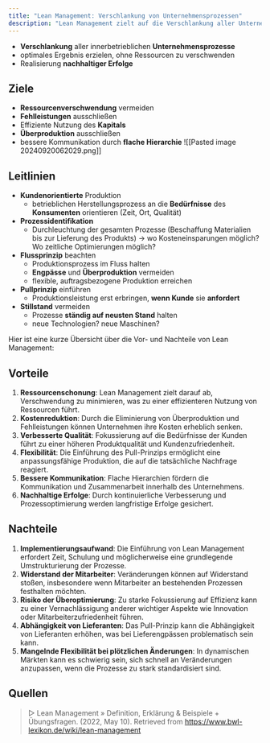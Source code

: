 ```yaml
---
title: "Lean Management: Verschlankung von Unternehmensprozessen"
description: "Lean Management zielt auf die Verschlankung aller Unternehmensprozesse ab, um optimale Ergebnisse ohne Ressourcenverschwendung zu erzielen. Es fördert Kundenorientierung, Prozessidentifikation und das Pull-Prinzip für nachhaltige Erfolge."
---
```


- **Verschlankung** aller innerbetrieblichen **Unternehmensprozesse**
- optimales Ergebnis erzielen, ohne Ressourcen zu verschwenden
- Realisierung **nachhaltiger Erfolge**

## Ziele
- **Ressourcenverschwendung** vermeiden
- **Fehlleistungen** ausschließen
- Effiziente Nutzung des **Kapitals**
- **Überproduktion** ausschließen
- bessere Kommunikation durch **flache Hierarchie**
![[Pasted image 20240920062029.png]]

## Leitlinien
- **Kundenorientierte** Produktion
	- betrieblichen Herstellungsprozess an die **Bedürfnisse** des **Konsumenten** orientieren (Zeit, Ort, Qualität)
- **Prozessidentifikation**
	- Durchleuchtung der gesamten Prozesse (Beschaffung Materialien bis zur Lieferung des Produkts) -> wo Kosteneinsparungen möglich? Wo zeitliche Optimierungen möglich?
- **Flussprinzip** beachten
	- Produktionsprozess im Fluss halten
	- **Engpässe** und **Überproduktion** vermeiden
	- flexible, auftragsbezogene Produktion erreichen
- **Pullprinzip** einführen
	- Produktionsleistung erst erbringen, **wenn Kunde** sie **anfordert**
- **Stillstand** vermeiden
	- Prozesse **ständig auf neusten Stand** halten
	- neue Technologien? neue Maschinen?

Hier ist eine kurze Übersicht über die Vor- und Nachteile von Lean Management:

## Vorteile

1. **Ressourcenschonung**: Lean Management zielt darauf ab, Verschwendung zu minimieren, was zu einer effizienteren Nutzung von Ressourcen führt.
2. **Kostenreduktion**: Durch die Eliminierung von Überproduktion und Fehlleistungen können Unternehmen ihre Kosten erheblich senken.
3. **Verbesserte Qualität**: Fokussierung auf die Bedürfnisse der Kunden führt zu einer höheren Produktqualität und Kundenzufriedenheit.
4. **Flexibilität**: Die Einführung des Pull-Prinzips ermöglicht eine anpassungsfähige Produktion, die auf die tatsächliche Nachfrage reagiert.
5. **Bessere Kommunikation**: Flache Hierarchien fördern die Kommunikation und Zusammenarbeit innerhalb des Unternehmens.
6. **Nachhaltige Erfolge**: Durch kontinuierliche Verbesserung und Prozessoptimierung werden langfristige Erfolge gesichert.

## Nachteile

1. **Implementierungsaufwand**: Die Einführung von Lean Management erfordert Zeit, Schulung und möglicherweise eine grundlegende Umstrukturierung der Prozesse.
2. **Widerstand der Mitarbeiter**: Veränderungen können auf Widerstand stoßen, insbesondere wenn Mitarbeiter an bestehenden Prozessen festhalten möchten.
3. **Risiko der Überoptimierung**: Zu starke Fokussierung auf Effizienz kann zu einer Vernachlässigung anderer wichtiger Aspekte wie Innovation oder Mitarbeiterzufriedenheit führen.
4. **Abhängigkeit von Lieferanten**: Das Pull-Prinzip kann die Abhängigkeit von Lieferanten erhöhen, was bei Lieferengpässen problematisch sein kann.
5. **Mangelnde Flexibilität bei plötzlichen Änderungen**: In dynamischen Märkten kann es schwierig sein, sich schnell an Veränderungen anzupassen, wenn die Prozesse zu stark standardisiert sind.

## Quellen 

> ▷ Lean Management » Definition, Erklärung & Beispiele + Übungsfragen. (2022, May 10). Retrieved from https://www.bwl-lexikon.de/wiki/lean-management

